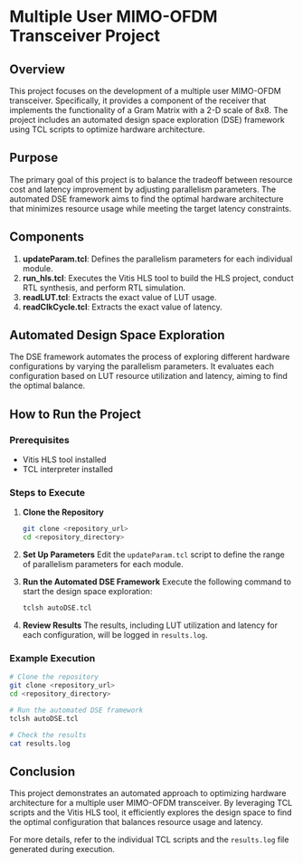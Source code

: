 # Multiple User MIMO-OFDM Transceiver Project

## Overview

This project focuses on the development of a multiple user MIMO-OFDM transceiver. Specifically, it provides a component of the receiver that implements the functionality of a Gram Matrix with a 2-D scale of 8x8. The project includes an automated design space exploration (DSE) framework using TCL scripts to optimize hardware architecture.

## Purpose

The primary goal of this project is to balance the tradeoff between resource cost and latency improvement by adjusting parallelism parameters. The automated DSE framework aims to find the optimal hardware architecture that minimizes resource usage while meeting the target latency constraints.

## Components

1. **updateParam.tcl**: Defines the parallelism parameters for each individual module.
2. **run_hls.tcl**: Executes the Vitis HLS tool to build the HLS project, conduct RTL synthesis, and perform RTL simulation.
3. **readLUT.tcl**: Extracts the exact value of LUT usage.
4. **readClkCycle.tcl**: Extracts the exact value of latency.

## Automated Design Space Exploration

The DSE framework automates the process of exploring different hardware configurations by varying the parallelism parameters. It evaluates each configuration based on LUT resource utilization and latency, aiming to find the optimal balance.

## How to Run the Project

### Prerequisites

- Vitis HLS tool installed
- TCL interpreter installed

### Steps to Execute

1. **Clone the Repository**
   ```sh
   git clone <repository_url>
   cd <repository_directory>
   ```

2. **Set Up Parameters**
   Edit the `updateParam.tcl` script to define the range of parallelism parameters for each module.

3. **Run the Automated DSE Framework**
   Execute the following command to start the design space exploration:
   ```sh
   tclsh autoDSE.tcl
   ```

4. **Review Results**
   The results, including LUT utilization and latency for each configuration, will be logged in `results.log`.

### Example Execution

```sh
# Clone the repository
git clone <repository_url>
cd <repository_directory>

# Run the automated DSE framework
tclsh autoDSE.tcl

# Check the results
cat results.log
```

## Conclusion

This project demonstrates an automated approach to optimizing hardware architecture for a multiple user MIMO-OFDM transceiver. By leveraging TCL scripts and the Vitis HLS tool, it efficiently explores the design space to find the optimal configuration that balances resource usage and latency.

For more details, refer to the individual TCL scripts and the `results.log` file generated during execution.